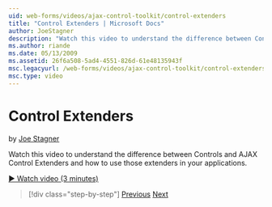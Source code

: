 ```yaml
---
uid: web-forms/videos/ajax-control-toolkit/control-extenders
title: "Control Extenders | Microsoft Docs"
author: JoeStagner
description: "Watch this video to understand the difference between Controls and AJAX Control Extenders and how to use those extenders in your applications."
ms.author: riande
ms.date: 05/13/2009
ms.assetid: 26f6a508-5ad4-4551-826d-61e48135943f
msc.legacyurl: /web-forms/videos/ajax-control-toolkit/control-extenders
msc.type: video
---
```

# Control Extenders

by [Joe Stagner](https://github.com/JoeStagner)

Watch this video to understand the difference between Controls and AJAX Control Extenders and how to use those extenders in your applications.

[&#9654; Watch video (3 minutes)](https://channel9.msdn.com/Blogs/ASP-NET-Site-Videos/control-extenders)

> [!div class="step-by-step"]
> [Previous](utilize-the-ajax-rating-control-in-the-aspnet-toolkit.md)
> [Next](color-picker.md)
